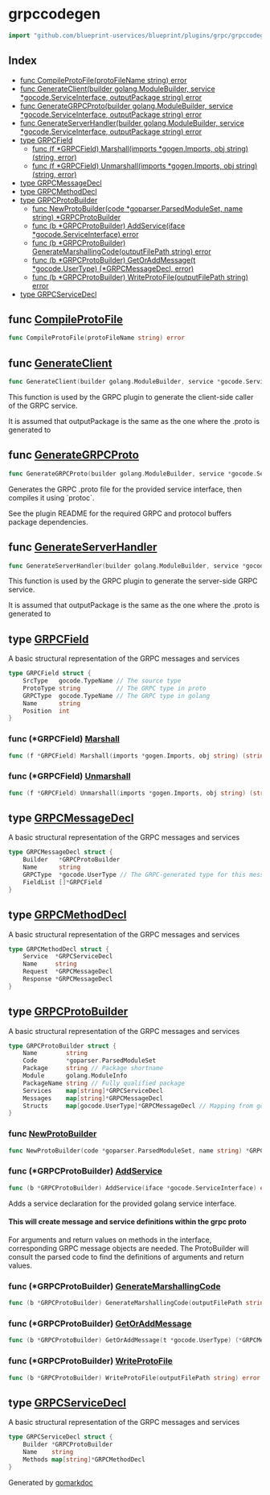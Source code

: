 <!-- Code generated by gomarkdoc. DO NOT EDIT -->

# grpccodegen

```go
import "github.com/blueprint-uservices/blueprint/plugins/grpc/grpccodegen"
```

## Index

- [func CompileProtoFile\(protoFileName string\) error](<#CompileProtoFile>)
- [func GenerateClient\(builder golang.ModuleBuilder, service \*gocode.ServiceInterface, outputPackage string\) error](<#GenerateClient>)
- [func GenerateGRPCProto\(builder golang.ModuleBuilder, service \*gocode.ServiceInterface, outputPackage string\) error](<#GenerateGRPCProto>)
- [func GenerateServerHandler\(builder golang.ModuleBuilder, service \*gocode.ServiceInterface, outputPackage string\) error](<#GenerateServerHandler>)
- [type GRPCField](<#GRPCField>)
  - [func \(f \*GRPCField\) Marshall\(imports \*gogen.Imports, obj string\) \(string, error\)](<#GRPCField.Marshall>)
  - [func \(f \*GRPCField\) Unmarshall\(imports \*gogen.Imports, obj string\) \(string, error\)](<#GRPCField.Unmarshall>)
- [type GRPCMessageDecl](<#GRPCMessageDecl>)
- [type GRPCMethodDecl](<#GRPCMethodDecl>)
- [type GRPCProtoBuilder](<#GRPCProtoBuilder>)
  - [func NewProtoBuilder\(code \*goparser.ParsedModuleSet, name string\) \*GRPCProtoBuilder](<#NewProtoBuilder>)
  - [func \(b \*GRPCProtoBuilder\) AddService\(iface \*gocode.ServiceInterface\) error](<#GRPCProtoBuilder.AddService>)
  - [func \(b \*GRPCProtoBuilder\) GenerateMarshallingCode\(outputFilePath string\) error](<#GRPCProtoBuilder.GenerateMarshallingCode>)
  - [func \(b \*GRPCProtoBuilder\) GetOrAddMessage\(t \*gocode.UserType\) \(\*GRPCMessageDecl, error\)](<#GRPCProtoBuilder.GetOrAddMessage>)
  - [func \(b \*GRPCProtoBuilder\) WriteProtoFile\(outputFilePath string\) error](<#GRPCProtoBuilder.WriteProtoFile>)
- [type GRPCServiceDecl](<#GRPCServiceDecl>)


<a name="CompileProtoFile"></a>
## func [CompileProtoFile](<https://github.com/blueprint-uservices/blueprint/blob/main/plugins/grpc/grpccodegen/protogen.go#L86>)

```go
func CompileProtoFile(protoFileName string) error
```



<a name="GenerateClient"></a>
## func [GenerateClient](<https://github.com/blueprint-uservices/blueprint/blob/main/plugins/grpc/grpccodegen/clientgen.go#L18>)

```go
func GenerateClient(builder golang.ModuleBuilder, service *gocode.ServiceInterface, outputPackage string) error
```

This function is used by the GRPC plugin to generate the client\-side caller of the GRPC service.

It is assumed that outputPackage is the same as the one where the .proto is generated to

<a name="GenerateGRPCProto"></a>
## func [GenerateGRPCProto](<https://github.com/blueprint-uservices/blueprint/blob/main/plugins/grpc/grpccodegen/protogen.go#L23>)

```go
func GenerateGRPCProto(builder golang.ModuleBuilder, service *gocode.ServiceInterface, outputPackage string) error
```

Generates the GRPC .proto file for the provided service interface, then compiles it using \`protoc\`.

See the plugin README for the required GRPC and protocol buffers package dependencies.

<a name="GenerateServerHandler"></a>
## func [GenerateServerHandler](<https://github.com/blueprint-uservices/blueprint/blob/main/plugins/grpc/grpccodegen/servergen.go#L18>)

```go
func GenerateServerHandler(builder golang.ModuleBuilder, service *gocode.ServiceInterface, outputPackage string) error
```

This function is used by the GRPC plugin to generate the server\-side GRPC service.

It is assumed that outputPackage is the same as the one where the .proto is generated to

<a name="GRPCField"></a>
## type [GRPCField](<https://github.com/blueprint-uservices/blueprint/blob/main/plugins/grpc/grpccodegen/protogen.go#L105-L111>)

A basic structural representation of the GRPC messages and services

```go
type GRPCField struct {
    SrcType   gocode.TypeName // The source type
    ProtoType string          // The GRPC type in proto
    GRPCType  gocode.TypeName // The GRPC type in golang
    Name      string
    Position  int
}
```

<a name="GRPCField.Marshall"></a>
### func \(\*GRPCField\) [Marshall](<https://github.com/blueprint-uservices/blueprint/blob/main/plugins/grpc/grpccodegen/marshallgen.go#L118>)

```go
func (f *GRPCField) Marshall(imports *gogen.Imports, obj string) (string, error)
```



<a name="GRPCField.Unmarshall"></a>
### func \(\*GRPCField\) [Unmarshall](<https://github.com/blueprint-uservices/blueprint/blob/main/plugins/grpc/grpccodegen/marshallgen.go#L173>)

```go
func (f *GRPCField) Unmarshall(imports *gogen.Imports, obj string) (string, error)
```



<a name="GRPCMessageDecl"></a>
## type [GRPCMessageDecl](<https://github.com/blueprint-uservices/blueprint/blob/main/plugins/grpc/grpccodegen/protogen.go#L113-L118>)

A basic structural representation of the GRPC messages and services

```go
type GRPCMessageDecl struct {
    Builder   *GRPCProtoBuilder
    Name      string
    GRPCType  *gocode.UserType // The GRPC-generated type for this message
    FieldList []*GRPCField
}
```

<a name="GRPCMethodDecl"></a>
## type [GRPCMethodDecl](<https://github.com/blueprint-uservices/blueprint/blob/main/plugins/grpc/grpccodegen/protogen.go#L120-L125>)

A basic structural representation of the GRPC messages and services

```go
type GRPCMethodDecl struct {
    Service  *GRPCServiceDecl
    Name     string
    Request  *GRPCMessageDecl
    Response *GRPCMessageDecl
}
```

<a name="GRPCProtoBuilder"></a>
## type [GRPCProtoBuilder](<https://github.com/blueprint-uservices/blueprint/blob/main/plugins/grpc/grpccodegen/protogen.go#L133-L142>)

A basic structural representation of the GRPC messages and services

```go
type GRPCProtoBuilder struct {
    Name        string
    Code        *goparser.ParsedModuleSet
    Package     string // Package shortname
    Module      golang.ModuleInfo
    PackageName string // Fully qualified package
    Services    map[string]*GRPCServiceDecl
    Messages    map[string]*GRPCMessageDecl
    Structs     map[gocode.UserType]*GRPCMessageDecl // Mapping from golang struct to the corresponding message
}
```

<a name="NewProtoBuilder"></a>
### func [NewProtoBuilder](<https://github.com/blueprint-uservices/blueprint/blob/main/plugins/grpc/grpccodegen/protogen.go#L145>)

```go
func NewProtoBuilder(code *goparser.ParsedModuleSet, name string) *GRPCProtoBuilder
```



<a name="GRPCProtoBuilder.AddService"></a>
### func \(\*GRPCProtoBuilder\) [AddService](<https://github.com/blueprint-uservices/blueprint/blob/main/plugins/grpc/grpccodegen/protogen.go#L252>)

```go
func (b *GRPCProtoBuilder) AddService(iface *gocode.ServiceInterface) error
```

Adds a service declaration for the provided golang service interface.

#### This will create message and service definitions within the grpc proto

For arguments and return values on methods in the interface, corresponding GRPC message objects are needed. The ProtoBuilder will consult the parsed code to find the definitions of arguments and return values.

<a name="GRPCProtoBuilder.GenerateMarshallingCode"></a>
### func \(\*GRPCProtoBuilder\) [GenerateMarshallingCode](<https://github.com/blueprint-uservices/blueprint/blob/main/plugins/grpc/grpccodegen/marshallgen.go#L94>)

```go
func (b *GRPCProtoBuilder) GenerateMarshallingCode(outputFilePath string) error
```



<a name="GRPCProtoBuilder.GetOrAddMessage"></a>
### func \(\*GRPCProtoBuilder\) [GetOrAddMessage](<https://github.com/blueprint-uservices/blueprint/blob/main/plugins/grpc/grpccodegen/protogen.go#L272>)

```go
func (b *GRPCProtoBuilder) GetOrAddMessage(t *gocode.UserType) (*GRPCMessageDecl, error)
```



<a name="GRPCProtoBuilder.WriteProtoFile"></a>
### func \(\*GRPCProtoBuilder\) [WriteProtoFile](<https://github.com/blueprint-uservices/blueprint/blob/main/plugins/grpc/grpccodegen/protogen.go#L176>)

```go
func (b *GRPCProtoBuilder) WriteProtoFile(outputFilePath string) error
```



<a name="GRPCServiceDecl"></a>
## type [GRPCServiceDecl](<https://github.com/blueprint-uservices/blueprint/blob/main/plugins/grpc/grpccodegen/protogen.go#L127-L131>)

A basic structural representation of the GRPC messages and services

```go
type GRPCServiceDecl struct {
    Builder *GRPCProtoBuilder
    Name    string
    Methods map[string]*GRPCMethodDecl
}
```

Generated by [gomarkdoc](<https://github.com/princjef/gomarkdoc>)
